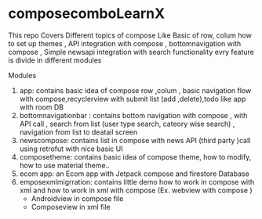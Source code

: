 # composecomboLearnX
This repo Covers Different topics of compose Like Basic of row, colum 
how to set up themes , API integration with compose , bottomnavigation with compose , 
Simple newsapi integration with search functionality 
evry feature is divide in different modules

Modules 
1. app:  contains basic idea of compose row ,colum , basic navigation flow with compose,recyclerview with submit list (add ,delete),todo like app with room DB
2. bottomnavigationbar : contains bottom navigation with compose , with API call , search from list (user type search, cateory wise search) , navigation from list to deatail screen
3. newscompose:  contains list in compose with news API (third party )call using retrofut with nice basic UI
4. composetheme: contains basic idea of compose theme, how to modify, how to use material theme..
5. ecom app: an Ecom app with Jetpack compose and firestore Database
6. emposexmlmigrration: contains little demo how to work in compose with xml and how to work in xml with compose (Ex. webview with compose )
    - Androidview in compose file
    - Composeview in xml file 






